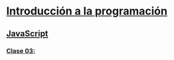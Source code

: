 # [Introducción a la programación](../../introduccion_programacion)

## [JavaScript](../javascript)

### [Clase 03: ](./clase_03.md)
